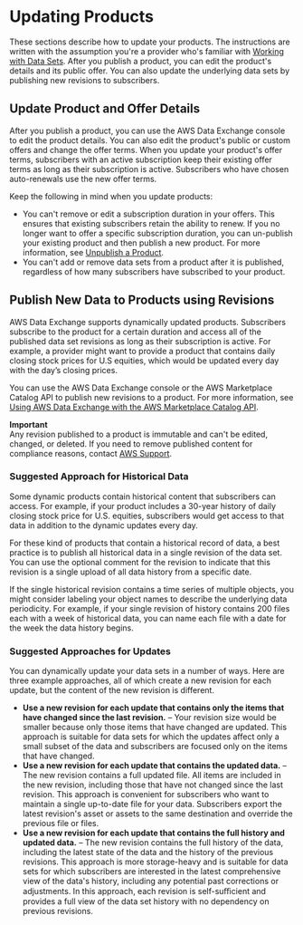 # Updating Products<a name="updating-products"></a>

These sections describe how to update your products\. The instructions are written with the assumption you're a provider who's familiar with [Working with Data Sets](data-sets.md)\. After you publish a product, you can edit the product's details and its public offer\. You can also update the underlying data sets by publishing new revisions to subscribers\.

## Update Product and Offer Details<a name="update-product-details"></a>

After you publish a product, you can use the AWS Data Exchange console to edit the product details\. You can also edit the product's public or custom offers and change the offer terms\. When you update your product's offer terms, subscribers with an active subscription keep their existing offer terms as long as their subscription is active\. Subscribers who have chosen auto\-renewals use the new offer terms\.

Keep the following in mind when you update products:
+ You can't remove or edit a subscription duration in your offers\. This ensures that existing subscribers retain the ability to renew\. If you no longer want to offer a specific subscription duration, you can un\-publish your existing product and then publish a new product\. For more information, see [Unpublish a Product](providing-data-sets.md#unpublish-product)\.
+ You can't add or remove data sets from a product after it is published, regardless of how many subscribers have subscribed to your product\.

## Publish New Data to Products using Revisions<a name="dynamically-updated-products"></a>

AWS Data Exchange supports dynamically updated products\. Subscribers subscribe to the product for a certain duration and access all of the published data set revisions as long as their subscription is active\. For example, a provider might want to provide a product that contains daily closing stock prices for U\.S equities, which would be updated every day with the day’s closing prices\.

You can use the AWS Data Exchange console or the AWS Marketplace Catalog API to publish new revisions to a product\. For more information, see [Using AWS Data Exchange with the AWS Marketplace Catalog API](appendices.md)\.

**Important**  
Any revision published to a product is immutable and can't be edited, changed, or deleted\. If you need to remove published content for compliance reasons, contact [AWS Support](http://aws.amazon.com/premiumsupport)\.

### Suggested Approach for Historical Data<a name="historical-data-approach"></a>

Some dynamic products contain historical content that subscribers can access\. For example, if your product includes a 30\-year history of daily closing stock price for U\.S\. equities, subscribers would get access to that data in addition to the dynamic updates every day\.

For these kind of products that contain a historical record of data, a best practice is to publish all historical data in a single revision of the data set\. You can use the optional comment for the revision to indicate that this revision is a single upload of all data history from a specific date\. 

If the single historical revision contains a time series of multiple objects, you might consider labeling your object names to describe the underlying data periodicity\. For example, if your single revision of history contains 200 files each with a week of historical data, you can name each file with a date for the week the data history begins\.

### Suggested Approaches for Updates<a name="update-approach"></a>

You can dynamically update your data sets in a number of ways\. Here are three example approaches, all of which create a new revision for each update, but the content of the new revision is different\.
+ **Use a new revision for each update that contains only the items that have changed since the last revision\.** – Your revision size would be smaller because only those items that have changed are updated\. This approach is suitable for data sets for which the updates affect only a small subset of the data and subscribers are focused only on the items that have changed\.
+ **Use a new revision for each update that contains the updated data\.** – The new revision contains a full updated file\. All items are included in the new revision, including those that have not changed since the last revision\. This approach is convenient for subscribers who want to maintain a single up\-to\-date file for your data\. Subscribers export the latest revision's asset or assets to the same destination and override the previous file or files\.
+ **Use a new revision for each update that contains the full history and updated data\.** – The new revision contains the full history of the data, including the latest state of the data and the history of the previous revisions\. This approach is more storage\-heavy and is suitable for data sets for which subscribers are interested in the latest comprehensive view of the data's history, including any potential past corrections or adjustments\. In this approach, each revision is self\-suﬃcient and provides a full view of the data set history with no dependency on previous revisions\.